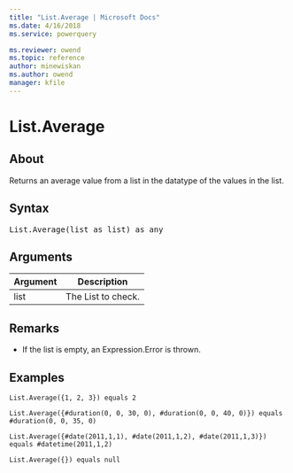 ```yaml
---
title: "List.Average | Microsoft Docs"
ms.date: 4/16/2018
ms.service: powerquery

ms.reviewer: owend
ms.topic: reference
author: minewiskan
ms.author: owend
manager: kfile
---
```

# List.Average

  
## About  
Returns an average value from a list in the datatype of the values in the list.  
  
## Syntax

<pre>
List.Average(list as list) as any  
</pre>
  
## Arguments  
  
|Argument|Description|  
|------------|---------------|  
|list|The List to check.|  
  
## <a name="__toc360789372"></a>Remarks  
  
-   If the list is empty, an Expression.Error is thrown.  
  
## Examples  
  
```powerquery-m
List.Average({1, 2, 3}) equals 2  
```  
  
```powerquery-m
List.Average({#duration(0, 0, 30, 0), #duration(0, 0, 40, 0)}) equals #duration(0, 0, 35, 0)  
```  
  
```powerquery-m
List.Average({#date(2011,1,1), #date(2011,1,2), #date(2011,1,3)})  equals #datetime(2011,1,2)  
```  
  
```powerquery-m
List.Average({}) equals null  
```  
